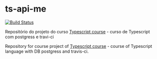 # ts-api-me
[![Build Status](https://travis-ci.org/tpiva/ts-api-me.svg?branch=master)](https://travis-ci.org/tpiva/ts-api-me)

Repositório do projeto do curso [Typescript course](https://github.com/raphaellima8/typescript-course) - curso de Typescript com postgress e travi-ci 

Repository for course project of [Typescript course](https://github.com/raphaellima8/typescript-course) - course of Typescript language with DB postgress and travis-ci.
